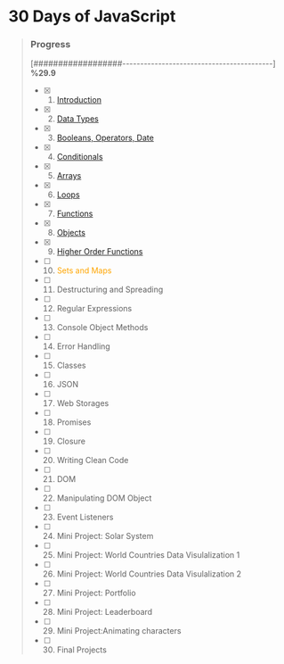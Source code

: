 # 30 Days of JavaScript

> ### Progress
>
> [##################------------------------------------------] **%29.9**
> 
> - [x] 1) [Introduction](https://github.com/ekurt/30DaysOfJavaScript/tree/main/day-1)
> - [x] 2) [Data Types](https://github.com/ekurt/30DaysOfJavaScript/tree/main/day-2)
> - [x] 3) [Booleans, Operators, Date](https://github.com/ekurt/30DaysOfJavaScript/tree/main/day-3)
> - [x] 4) [Conditionals](https://github.com/ekurt/30DaysOfJavaScript/tree/main/day-4)
> - [x] 5) [Arrays](https://github.com/ekurt/30DaysOfJavaScript/tree/main/day-5)
> - [x] 6) [Loops](https://github.com/ekurt/30DaysOfJavaScript/tree/main/day-6)
> - [x] 7) [Functions](https://github.com/ekurt/30DaysOfJavaScript/tree/main/day-7)
> - [x] 8) [Objects](https://github.com/ekurt/30DaysOfJavaScript/tree/main/day-8)
> - [x] 9) [Higher Order Functions](https://github.com/ekurt/30DaysOfJavaScript/tree/main/day-9)
> - [ ] 10) <span style='color:orange'>Sets and Maps</span>
> - [ ] 11) Destructuring and Spreading
> - [ ] 12) Regular Expressions
> - [ ] 13) Console Object Methods
> - [ ] 14) Error Handling
> - [ ] 15) Classes
> - [ ] 16) JSON
> - [ ] 17) Web Storages
> - [ ] 18) Promises
> - [ ] 19) Closure
> - [ ] 20) Writing Clean Code
> - [ ] 21) DOM
> - [ ] 22) Manipulating DOM Object
> - [ ] 23) Event Listeners
> - [ ] 24) Mini Project: Solar System
> - [ ] 25) Mini Project: World Countries Data Visulalization 1
> - [ ] 26) Mini Project: World Countries Data Visulalization 2
> - [ ] 27) Mini Project: Portfolio
> - [ ] 28) Mini Project: Leaderboard
> - [ ] 29) Mini Project:Animating characters
> - [ ] 30) Final Projects